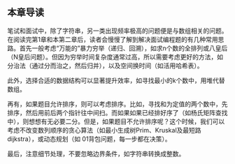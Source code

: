 ## 本章导读
笔试和面试中，除了字符串，另一类出现频率极高的问题便是与数组相关的问题。在阅读完第1章和本第二章后，读者会慢慢了解到解决面试编程题的有几种常用思路。首先一般考虑“万能的”暴力穷举（递归、回溯），如求n个数的全排列或八皇后（N皇后问题）。但因为穷举时间复杂度通常过高，所以需要考虑更好的方法，如分治法（通过分而治之，然后归并），以及空间换时间（如活用哈希表）。

此外，选择合适的数据结构可以显著提升效率，如寻找最小的k个数中，用堆代替数组。

再有，如果题目允许排序，则可以考虑排序。比如，寻找和为定值的两个数中，先排序，然后用前后两个指针往中间扫。而如果如果已经排好序了（如杨氏矩阵查找中），则想想有无必要二分。但是，如果题目不允许排序呢？这个时候，我们可以考虑不改变数列顺序的贪心算法（如最小生成树Prim、Kruskal及最短路dijkstra），或动态规划（如 01背包问题，每一步都在决策）。

最后，注意细节处理，不要忽略边界条件，如字符串转换成整数。
